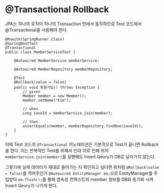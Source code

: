 # @Transactional Rollback

JPA는 하나의 로직이 하나의 Transaction 안에서 동작하므로 Test 코드에서 @Transactional을 사용해야 한다.

```
@Rnwith(SpringRunner.class)
@SpringBootTest
@Transactional
public class MemberServiceTest {

    @Autowired MemberService memberService;

    @Autowired MemberRepository memberRepository;

    @Test
    @Rollback(value = false)
    public void 회원가입() throws Exception {
        // given
        Member member = new Member();
        member.setName("Kim");

        // when
        Long saveId = memberService.join(member);

        // then
        assertEquals(member, memberRepository.findOne(saveId));
    }
}
```

이때 Test 코드의 `@Transactional` 어노테이션은 기본적으로 Test가 끝나면 Rollback을 한다. 이는 반복적인 Test를 위해서 인대 이로 인해 위의 `memberService.join(member)`를 실행해도 Insert Qeury가 DB로 날라가지 않는다.

그렇기에 실제 데이터가 재대로 들어가는 지 확인하고 싶다면 위처럼 `@Rollback(value = false)`를 적어주던가 `@Autowired EntityManager em;`으로 EntityManager를 주입받아 `em.flush();`를 통해 영속성 컨텍스트의 member 정보를 DB와 동기화 시켜 Insert Qeury가 나가게 한다.